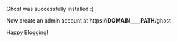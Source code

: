 Ghost was successfully installed :)

Now create an admin account at https://__DOMAIN____PATH__/ghost

Happy Blogging!
